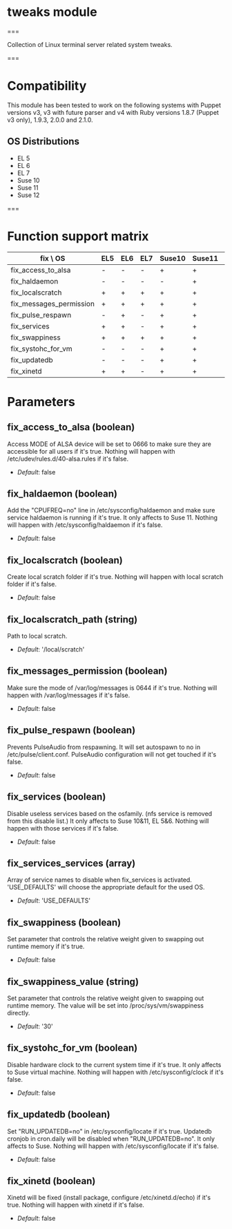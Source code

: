 # tweaks module #
===

Collection of Linux terminal server related system tweaks.

===

# Compatibility #

This module has been tested to work on the following systems with Puppet versions v3,
v3 with future parser and v4 with Ruby versions 1.8.7 (Puppet v3 only), 1.9.3, 2.0.0 and 2.1.0.

## OS Distributions ##

* EL 5
* EL 6
* EL 7
* Suse 10
* Suse 11
* Suse 12

===


# Function support matrix ##

|fix \ OS                |EL5|EL6|EL7|Suse10|Suse11|Suse12|
|------------------------|---|---|---|------|------|------|
|fix_access_to_alsa      | - | - | - | +    | +    | -    |
|fix_haldaemon           | - | - | - | -    | +    | -    |
|fix_localscratch        | + | + | + | +    | +    | +    |
|fix_messages_permission | + | + | + | +    | +    | +    |
|fix_pulse_respawn       | - | + | - | +    | +    | -    |
|fix_services            | + | + | - | +    | +    | -    |
|fix_swappiness          | + | + | + | +    | +    | +    |
|fix_systohc_for_vm      | - | - | - | +    | +    | -    |
|fix_updatedb            | - | - | - | +    | +    | +    |
|fix_xinetd              | + | + | - | +    | +    | -    |


# Parameters #

fix_access_to_alsa (boolean)
----------------------------
Access MODE of ALSA device will be set to 0666 to make sure they are accessible for all users if it's true.
Nothing will happen with /etc/udev/rules.d/40-alsa.rules if it's false.

- *Default*: false

fix_haldaemon (boolean)
-----------------------
Add the "CPUFREQ=no" line in /etc/sysconfig/haldaemon and make sure service haldaemon is running if it's true.
It only affects to Suse 11.
Nothing will happen with /etc/sysconfig/haldaemon if it's false.

- *Default*: false

fix_localscratch (boolean)
--------------------------
Create local scratch folder if it's true.
Nothing will happen with local scratch folder if it's false.

- *Default*: false

fix_localscratch_path (string)
------------------------------
Path to local scratch.

- *Default*: '/local/scratch'

fix_messages_permission (boolean)
---------------------------------
Make sure the mode of /var/log/messages is 0644 if it's true.
Nothing will happen with /var/log/messages if it's false.

- *Default*: false

fix_pulse_respawn (boolean)
---------------------------
Prevents PulseAudio from respawning. It will set autospawn to no in /etc/pulse/client.conf.
PulseAudio configuration will not get touched if it's false.

- *Default*: false

fix_services (boolean)
----------------------
Disable useless services based on the osfamily. (nfs service is removed from this disable list.)
It only affects to Suse 10&11, EL 5&6.
Nothing will happen with those services if it's false.

- *Default*: false

fix_services_services (array)
-----------------------------
Array of service names to disable when fix_services is activated. 'USE_DEFAULTS' will choose the appropriate default for the used OS.

- *Default*: 'USE_DEFAULTS'

fix_swappiness (boolean)
------------------------
Set parameter that controls the relative weight given to swapping out runtime memory if it's true.

- *Default*: false

fix_swappiness_value (string)
-----------------------------
Set parameter that controls the relative weight given to swapping out runtime memory.
The value will be set into /proc/sys/vm/swappiness directly.

- *Default*: '30'

fix_systohc_for_vm (boolean)
----------------------------
Disable hardware clock to the current system time if it's true.
It only affects to Suse virtual machine.
Nothing will happen with /etc/sysconfig/clock if it's false.

- *Default*: false

fix_updatedb (boolean)
----------------------
Set "RUN_UPDATEDB=no" in /etc/sysconfig/locate if it's true.
Updatedb cronjob in cron.daily will be disabled when "RUN_UPDATEDB=no".
It only affects to Suse.
Nothing will happen with /etc/sysconfig/locate if it's false.

- *Default*: false

fix_xinetd (boolean)
--------------------
Xinetd will be fixed (install package, configure /etc/xinetd.d/echo) if it's true.
Nothing will happen with xinetd if it's false.

- *Default*: false


